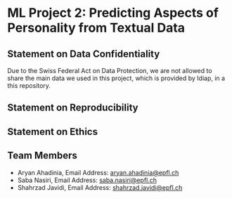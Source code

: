# ML Project 2: Predicting Aspects of Personality from Textual Data

## Statement on Data Confidentiality

Due to the Swiss Federal Act on Data Protection, we are not allowed to share the main data we used in this project, which is provided by Idiap, in a this repository.

## Statement on Reproducibility

## Statement on Ethics

## Team Members

- Aryan Ahadinia, Email Address: <aryan.ahadinia@epfl.ch>
- Saba Nasiri, Email Address: <saba.nasiri@epfl.ch>
- Shahrzad Javidi, Email Address: <shahrzad.javidi@epfl.ch>

